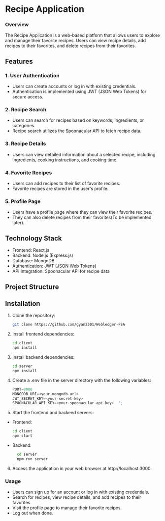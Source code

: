 # Recipe Application

### Overview
The Recipe Application is a web-based platform that allows users to explore and manage their favorite recipes. Users can view recipe details, add recipes to their favorites, and delete recipes from their favorites.

## Features
### 1. User Authentication
- Users can create accounts or log in with existing credentials.
- Authentication is implemented using JWT (JSON Web Tokens) for secure access.
### 2. Recipe Search
- Users can search for recipes based on keywords, ingredients, or categories.
- Recipe search utilizes the Spoonacular API to fetch recipe data.
### 3. Recipe Details
- Users can view detailed information about a selected recipe, including ingredients, cooking instructions, and cooking time.
### 4. Favorite Recipes
- Users can add recipes to their list of favorite recipes.
- Favorite recipes are stored in the user's profile.
### 5. Profile Page
- Users have a profile page where they can view their favorite recipes.
- They can also delete recipes from their favorites(To be implemented later).

## Technology Stack
- Frontend: React.js
- Backend: Node.js (Express.js)
- Database: MongoDB
- Authentication: JWT (JSON Web Tokens)
- API Integration: Spoonacular API for recipe data

## Project Structure



## Installation

1. Clone the repository:
   ```sh
   git clone https://github.com/gyan2501/Webledger-FSA
   ```
2. Install frontend dependencies:
   ```sh
   cd client
   npm install
   ```
3. Install backend dependencies:
   ```sh
   cd server
   npm install
   ```


4. Create a .env file in the server directory with the following variables:
   ```js
   PORT=8080
   MONGODB_URI=<your-mongodb-url>
   JWT_SECRET_KEY=<your-secret-key>
   SPOONACULAR_API_KEY=<your-spoonacular-api-key>  ';
   
5. Start the frontend and backend servers:
 - Frontend:
    ```sh
    cd client
    npm start
    ```

- Backend:
  ```sh
    cd server
    npm run server
  ```
6. Access the application in your web browser at http://localhost:3000.

### Usage
- Users can sign up for an account or log in with existing credentials.
- Search for recipes, view recipe details, and add recipes to their favorites.
- Visit the profile page to manage their favorite recipes.
- Log out when done.
